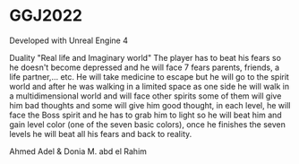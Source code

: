 # GGJ2022

Developed with Unreal Engine 4

Duality "Real life and Imaginary world" The player has to beat his fears so he doesn't become depressed and he will face 7 fears parents, friends, a life partner,... etc. He will take medicine to escape but he will go to the spirit world and after he was walking in a limited space as one side he will walk in a multidimensional world and will face other spirits some of them will give him bad thoughts and some will give him good thought, in each level, he will face the Boss spirit and he has to grab him to light so he will beat him and gain level color (one of the seven basic colors), once he finishes the seven levels he will beat all his fears and back to reality.

Ahmed Adel & Donia M. abd el Rahim
